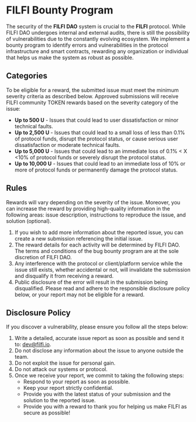 # FILFI Bounty Program

The security of the **FILFI DAO** system is crucial to the **FILFI** protocol. While FILFI DAO undergoes internal and external audits, there is still the possibility of vulnerabilities due to the constantly evolving ecosystem. We implement a bounty program to identify errors and vulnerabilities in the protocol infrastructure and smart contracts, rewarding any organization or individual that helps us make the system as robust as possible.

## Categories

To be eligible for a reward, the submitted issue must meet the minimum severity criteria as described below. Approved submissions will receive FILFI community TOKEN rewards based on the severity category of the issue:

- **Up to 500 U** - Issues that could lead to user dissatisfaction or minor technical faults.
- **Up to 2,500 U** - Issues that could lead to a small loss of less than 0.1% of protocol funds, disrupt the protocol status, or cause serious user dissatisfaction or moderate technical faults.
- **Up to 5,000 U** - Issues that could lead to an immediate loss of 0.1% < X <10% of protocol funds or severely disrupt the protocol status.
- **Up to 10,000 U** - Issues that could lead to an immediate loss of 10% or more of protocol funds or permanently damage the protocol status.

## Rules

Rewards will vary depending on the severity of the issue. Moreover, you can increase the reward by providing high-quality information in the following areas: issue description, instructions to reproduce the issue, and solution (optional).

1. If you wish to add more information about the reported issue, you can create a new submission referencing the initial issue.
2. The reward details for each activity will be determined by FILFI DAO. The terms and conditions of the bug bounty program are at the sole discretion of FILFI DAO.
3. Any interference with the protocol or client/platform service while the issue still exists, whether accidental or not, will invalidate the submission and disqualify it from receiving a reward.
4. Public disclosure of the error will result in the submission being disqualified. Please read and adhere to the responsible disclosure policy below, or your report may not be eligible for a reward.

## Disclosure Policy

If you discover a vulnerability, please ensure you follow all the steps below:

1. Write a detailed, accurate issue report as soon as possible and send it to: [dev@filfi.io](mailto:dev@filfi.io).
2. Do not disclose any information about the issue to anyone outside the team.
3. Do not exploit the issue for personal gain.
4. Do not attack our systems or protocol.
5. Once we receive your report, we commit to taking the following steps:
   - Respond to your report as soon as possible.
   - Keep your report strictly confidential.
   - Provide you with the latest status of your submission and the solution to the reported issue.
   - Provide you with a reward to thank you for helping us make FILFI as secure as possible!
